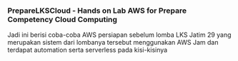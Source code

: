 ### PrepareLKSCloud - Hands on Lab AWS for Prepare Competency Cloud Computing
Jadi ini berisi coba-coba AWS persiapan sebelum lomba LKS Jatim 29 yang merupakan sistem dari lombanya tersebut menggunakan AWS Jam dan terdapat automation serta serverless pada kisi-kisinya
